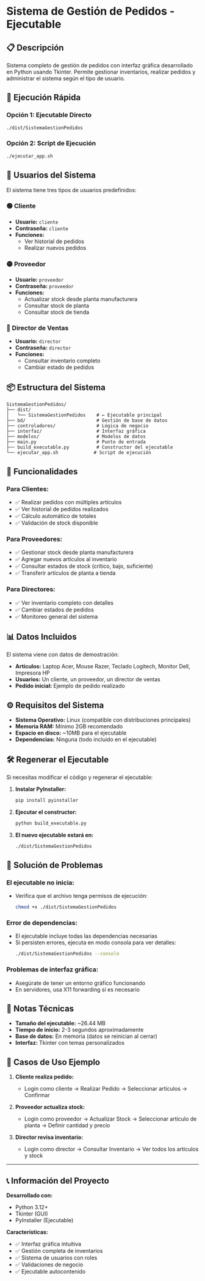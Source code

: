 # Sistema de Gestión de Pedidos - Ejecutable

## 📋 Descripción
Sistema completo de gestión de pedidos con interfaz gráfica desarrollado en Python usando Tkinter. Permite gestionar inventarios, realizar pedidos y administrar el sistema según el tipo de usuario.

## 🚀 Ejecución Rápida

### Opción 1: Ejecutable Directo
```bash
./dist/SistemaGestionPedidos
```

### Opción 2: Script de Ejecución
```bash
./ejecutar_app.sh
```

## 👥 Usuarios del Sistema

El sistema tiene tres tipos de usuarios predefinidos:

### 🟢 Cliente
- **Usuario:** `cliente`
- **Contraseña:** `cliente`
- **Funciones:**
  - Ver historial de pedidos
  - Realizar nuevos pedidos

### 🟡 Proveedor  
- **Usuario:** `proveedor`
- **Contraseña:** `proveedor`
- **Funciones:**
  - Actualizar stock desde planta manufacturera
  - Consultar stock de planta
  - Consultar stock de tienda

### 🔴 Director de Ventas
- **Usuario:** `director`
- **Contraseña:** `director`
- **Funciones:**
  - Consultar inventario completo
  - Cambiar estado de pedidos

## 📦 Estructura del Sistema

```
SistemaGestionPedidos/
├── dist/
│   └── SistemaGestionPedidos    # ← Ejecutable principal
├── bd/                          # Gestión de base de datos
├── controladores/               # Lógica de negocio  
├── interfaz/                    # Interfaz gráfica
├── modelos/                     # Modelos de datos
├── main.py                      # Punto de entrada
├── build_executable.py          # Constructor del ejecutable
└── ejecutar_app.sh             # Script de ejecución
```

## 🔧 Funcionalidades

### Para Clientes:
- ✅ Realizar pedidos con múltiples artículos
- ✅ Ver historial de pedidos realizados
- ✅ Cálculo automático de totales
- ✅ Validación de stock disponible

### Para Proveedores:
- ✅ Gestionar stock desde planta manufacturera
- ✅ Agregar nuevos artículos al inventario
- ✅ Consultar estados de stock (crítico, bajo, suficiente)
- ✅ Transferir artículos de planta a tienda

### Para Directores:
- ✅ Ver inventario completo con detalles
- ✅ Cambiar estados de pedidos
- ✅ Monitoreo general del sistema

## 📊 Datos Incluidos

El sistema viene con datos de demostración:
- **Artículos:** Laptop Acer, Mouse Razer, Teclado Logitech, Monitor Dell, Impresora HP
- **Usuarios:** Un cliente, un proveedor, un director de ventas
- **Pedido inicial:** Ejemplo de pedido realizado

## ⚙️ Requisitos del Sistema

- **Sistema Operativo:** Linux (compatible con distribuciones principales)
- **Memoria RAM:** Mínimo 2GB recomendado
- **Espacio en disco:** ~10MB para el ejecutable
- **Dependencias:** Ninguna (todo incluido en el ejecutable)

## 🛠️ Regenerar el Ejecutable

Si necesitas modificar el código y regenerar el ejecutable:

1. **Instalar PyInstaller:**
   ```bash
   pip install pyinstaller
   ```

2. **Ejecutar el constructor:**
   ```bash
   python build_executable.py
   ```

3. **El nuevo ejecutable estará en:**
   ```bash
   ./dist/SistemaGestionPedidos
   ```

## 🐛 Solución de Problemas

### El ejecutable no inicia:
- Verifica que el archivo tenga permisos de ejecución:
  ```bash
  chmod +x ./dist/SistemaGestionPedidos
  ```

### Error de dependencias:
- El ejecutable incluye todas las dependencias necesarias
- Si persisten errores, ejecuta en modo consola para ver detalles:
  ```bash
  ./dist/SistemaGestionPedidos --console
  ```

### Problemas de interfaz gráfica:
- Asegúrate de tener un entorno gráfico funcionando
- En servidores, usa X11 forwarding si es necesario

## 📝 Notas Técnicas

- **Tamaño del ejecutable:** ~26.44 MB
- **Tiempo de inicio:** 2-3 segundos aproximadamente
- **Base de datos:** En memoria (datos se reinician al cerrar)
- **Interfaz:** Tkinter con temas personalizados

## 🎯 Casos de Uso Ejemplo

1. **Cliente realiza pedido:**
   - Login como cliente → Realizar Pedido → Seleccionar artículos → Confirmar

2. **Proveedor actualiza stock:**
   - Login como proveedor → Actualizar Stock → Seleccionar artículo de planta → Definir cantidad y precio

3. **Director revisa inventario:**
   - Login como director → Consultar Inventario → Ver todos los artículos y stock

---

## 📞 Información del Proyecto

**Desarrollado con:**
- Python 3.12+
- Tkinter (GUI)
- PyInstaller (Ejecutable)

**Características:**
- ✅ Interfaz gráfica intuitiva
- ✅ Gestión completa de inventarios
- ✅ Sistema de usuarios con roles
- ✅ Validaciones de negocio
- ✅ Ejecutable autocontenido

